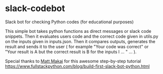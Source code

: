 # slack-codebot
Slack bot for checking Python codes (for educational purposes)

This simple bot takes python functions as direct messages or slack code snippets. Then it evaluates users code and the correct code given in utils.py on the inputs given in inputs.json. Then it compares outputs, generates the result and sends it to the user ( for example "Your code was correct" or "Your result is A but the correct result is B for the inputs I ... " ... ).

Special thanks to [Matt Makai](http://www.mattmakai.com) for this awesome step-by-step tutorial https://www.fullstackpython.com/blog/build-first-slack-bot-python.html
